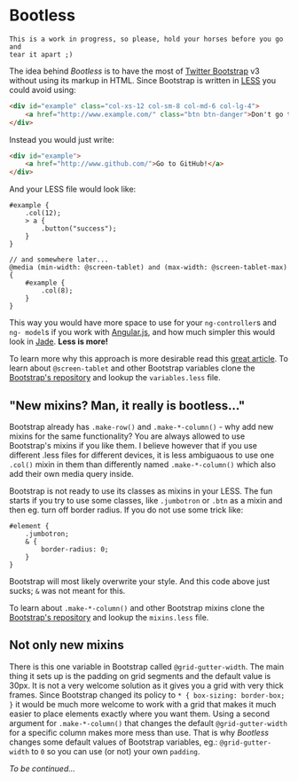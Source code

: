 Bootless
========
```
This is a work in progress, so please, hold your horses before you go and 
tear it apart ;)
```
The idea behind *Bootless* is to have the most of
[Twitter Bootstrap](http://getbootstrap.org/) v3 without using its markup in 
HTML. Since Bootstrap is written in [LESS](http://lesscss.org/) you could 
avoid using:
```html
<div id="example" class="col-xs-12 col-sm-8 col-md-6 col-lg-4">
    <a href="http://www.example.com/" class="btn btn-danger">Don't go to example.com!</a>
</div>
```
Instead you would just write:
```html
<div id="example">
    <a href="http://www.github.com/">Go to GitHub!</a>
</div>
```
And your LESS file would look like:
```less
#example {
    .col(12);
    > a {
        .button("success");
    }
}

// and somewhere later...
@media (min-width: @screen-tablet) and (max-width: @screen-tablet-max) {
    #example {
        .col(8);
    }
}
```
This way you would have more space to use for your `ng-controller`s and `ng-
model`s if you work with [Angular.js](http://angularjs.org/), and how much 
simpler this would look in [Jade](http://jade-lang.com/). **Less is more!**

To learn more why this approach is more desirable read this
[great article](http://ruby.bvision.com/blog/please-stop-embedding-bootstrap-classes-in-your-html).
To learn about `@screen-tablet` and other Bootstrap variables clone the
[Bootstrap's repository](https://github.com/twbs/bootstrap)
and lookup the `variables.less` file.

## "New mixins? Man, it really is bootless..."
Bootstrap already has `.make-row()` and `.make-*-column()` - why add new 
mixins for the same functionality?
You are always allowed to use Bootstrap's mixins if you like them. I believe 
however that if you use different .less files for different devices, it is 
less ambiguaous to use one `.col()` mixin in them than differently named
`.make-*-column()` which also add their own media query inside.

Bootstrap is not ready to use its classes as mixins in your LESS.
The fun starts if you try to use some classes, like `.jumbotron` or `.btn` 
as a mixin and then eg. turn off border radius. If you do not use some trick 
like:
```less
#element {
    .jumbotron;
    & {
        border-radius: 0;
    }
}
```
Bootstrap will most likely overwrite your style. And this code above just 
sucks; `&` was not meant for this.

To learn about `.make-*-column()` and other Bootstrap mixins clone the
[Bootstrap's repository](https://github.com/twbs/bootstrap) and lookup the
`mixins.less` file.

## Not only new mixins
There is this one variable in Bootstrap called `@grid-gutter-width`. The 
main thing it sets up is the padding on grid segments and the default value 
is 30px. It is not a very welcome solution as it gives you a grid with very 
thick frames. Since Bootstrap changed its policy to
`* { box-sizing: border-box; }` it would be much more welcome to work with a 
grid that makes it much easier to place elements exactly where you want them.
Using a second argument for `.make-*-column()` that changes the default
`@grid-gutter-width` for a specific column makes more mess than use. That is 
why *Bootless* changes some default values of Bootstrap variables, eg.:
`@grid-gutter-width` to `0` so you can use (or not) your own `padding`.

*To be continued...*
